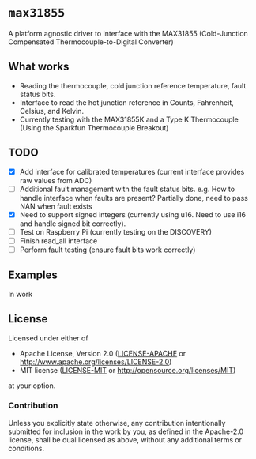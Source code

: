 # `max31855`

A platform agnostic driver to interface with the MAX31855 (Cold-Junction Compensated Thermocouple-to-Digital Converter)

## What works

- Reading the thermocouple, cold junction reference temperature, fault status bits.
- Interface to read the hot junction reference in Counts, Fahrenheit, Celsius, and Kelvin.
- Currently testing with the MAX31855K and a Type K Thermocouple (Using the Sparkfun Thermocouple Breakout)

## TODO

- [x] Add interface for calibrated temperatures (current interface provides raw values from ADC)
- [ ] Additional fault management with the fault status bits. e.g. How to handle interface when faults are present? Partially done, need to pass NAN when fault exists
- [x] Need to support signed integers (currently using u16. Need to use i16 and handle signed bit correctly).
- [ ] Test on Raspberry Pi (currently testing on the DISCOVERY)
- [ ] Finish read_all interface
- [ ] Perform fault testing (ensure fault bits work correctly)

## Examples

In work

## License

Licensed under either of

- Apache License, Version 2.0 ([LICENSE-APACHE](LICENSE-APACHE) or
  http://www.apache.org/licenses/LICENSE-2.0)
- MIT license ([LICENSE-MIT](LICENSE-MIT) or http://opensource.org/licenses/MIT)

at your option.

### Contribution

Unless you explicitly state otherwise, any contribution intentionally submitted for inclusion in the
work by you, as defined in the Apache-2.0 license, shall be dual licensed as above, without any
additional terms or conditions.
